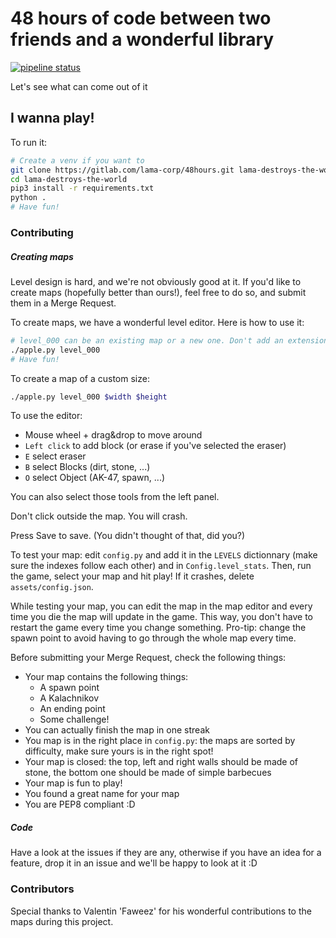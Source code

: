 # 48 hours of code between two friends and a wonderful library

[![pipeline status](https://gitlab.com/lama-corp/48hours/badges/master/pipeline.svg)](https://gitlab.com/lama-corp/48hours/commits/master)

Let's see what can come out of it

## I wanna play!

To run it:
```bash
# Create a venv if you want to
git clone https://gitlab.com/lama-corp/48hours.git lama-destroys-the-world
cd lama-destroys-the-world
pip3 install -r requirements.txt
python .
# Have fun!
```

### Contributing

##### Creating maps

Level design is hard, and we're not obviously good at it. If you'd like to create maps (hopefully better than ours!),
feel free to do so, and submit them in a Merge Request.

To create maps, we have a wonderful level editor. Here is how to use it:
```bash
# level_000 can be an existing map or a new one. Don't add an extension, nor a path. It will do it automatically
./apple.py level_000
# Have fun!
```
To create a map of a custom size:
```bash
./apple.py level_000 $width $height
```

To use the editor:

* Mouse wheel + drag&drop to move around
* `Left click` to add block (or erase if you've selected the eraser)
* `E` select eraser
* `B` select Blocks (dirt, stone, ...)
* `O` select Object (AK-47, spawn, ...)

You can also select those tools from the left panel.

Don't click outside the map. You will crash.

Press Save to save. (You didn't thought of that, did you?)

To test your map: edit `config.py` and add it in the `LEVELS` dictionnary (make sure the indexes follow each other) and
in `Config.level_stats`. Then, run the game, select your map and hit play! If it crashes, delete `assets/config.json`.

While testing your map, you can edit the map in the map editor and every time you die the map will update in the game.
This way, you don't have to restart the game every time you change something. Pro-tip: change the spawn point to avoid
having to go through the whole map every time.

Before submitting your Merge Request, check the following things:

* Your map contains the following things:
  * A spawn point
  * A Kalachnikov
  * An ending point
  * Some challenge!
* You can actually finish the map in one streak
* You map is in the right place in `config.py`: the maps are sorted by difficulty, make sure yours is in the right spot!
* Your map is closed: the top, left and right walls should be made of stone, the bottom one should be made of simple barbecues
* Your map is fun to play!
* You found a great name for your map
* You are PEP8 compliant :D

##### Code

Have a look at the issues if they are any, otherwise if you have an idea for a feature, drop it in an issue and we'll be
happy to look at it :D

### Contributors

Special thanks to Valentin 'Faweez' for his wonderful contributions to the maps during this project.
